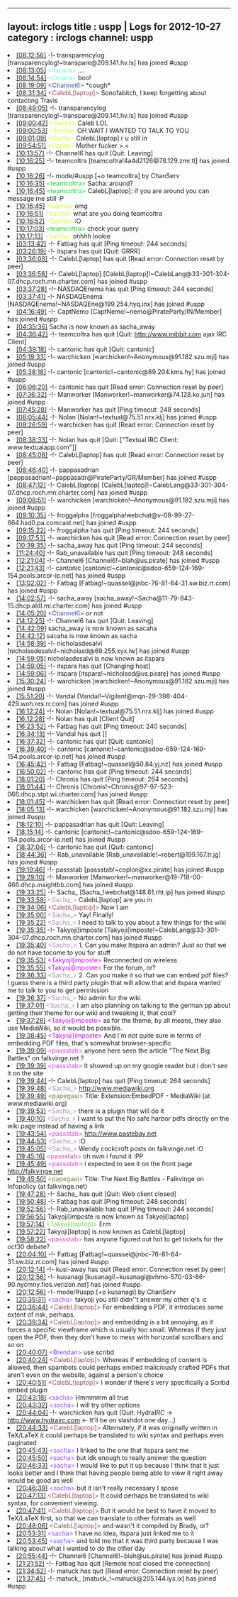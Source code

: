 
---
layout: irclogs
title : uspp | Logs for 2012-10-27
category : irclogs
channel: uspp
---
<li class="logitem"><a href="#08:12:56" name="08:12:56" class="time">[08:12:56]</a> -!- <span class="join">transparencylog</span> [transparencylog!~transpare@209.141.hv.ls] has joined #uspp </li>
<li class="logitem"><a href="#08:13:05" name="08:13:05" class="time">[08:13:05]</a> <span class="person" style="color:#7deee6">&lt;itspara&gt;</span> .... </li>
<li class="logitem"><a href="#08:14:54" name="08:14:54" class="time">[08:14:54]</a> <span class="person" style="color:#7deee6">&lt;itspara&gt;</span> boo! </li>
<li class="logitem"><a href="#08:19:09" name="08:19:09" class="time">[08:19:09]</a> <span class="person" style="color:#3d5ba0">&lt;Channel6&gt;</span> *cough* </li>
<li class="logitem"><a href="#08:31:34" name="08:31:34" class="time">[08:31:34]</a> <span class="person" style="color:#924f58">&lt;CalebL[laptop]&gt;</span> Sonofabitch, I keep forgetting about contacting Travis </li>
<li class="logitem"><a href="#08:49:05" name="08:49:05" class="time">[08:49:05]</a> -!- <span class="join">transparencylog</span> [transparencylog!~transpare@209.141.hv.ls] has joined #uspp </li>
<li class="logitem"><a href="#09:00:42" name="09:00:42" class="time">[09:00:42]</a> <span class="person" style="color:#d9fa42">&lt;Sacha&gt;</span> Caleb LOL </li>
<li class="logitem"><a href="#09:00:53" name="09:00:53" class="time">[09:00:53]</a> <span class="person" style="color:#d9fa42">&lt;Sacha&gt;</span> OH WAIT I WANTED TO TALK TO YOU </li>
<li class="logitem"><a href="#09:01:09" name="09:01:09" class="time">[09:01:09]</a> <span class="person" style="color:#d9fa42">&lt;Sacha&gt;</span> CalebL[laptop] r u still in </li>
<li class="logitem"><a href="#09:54:51" name="09:54:51" class="time">[09:54:51]</a> <span class="person" style="color:#d9fa42">&lt;Sacha&gt;</span> Mother fucker &gt;.&lt; </li>
<li class="logitem"><a href="#10:13:57" name="10:13:57" class="time">[10:13:57]</a> -!- <span class="quit">Channel6</span> has quit [Quit: Leaving] </li>
<li class="logitem"><a href="#10:16:25" name="10:16:25" class="time">[10:16:25]</a> -!- <span class="join">teamcoltra</span> [teamcoltra!4a4d2126@78.129.zmr.tl] has joined #uspp </li>
<li class="logitem"><a href="#10:16:26" name="10:16:26" class="time">[10:16:26]</a> -!- mode/<span class="mode">#uspp</span> [+o teamcoltra] by ChanServ </li>
<li class="logitem"><a href="#10:16:35" name="10:16:35" class="time">[10:16:35]</a> <span class="person" style="color:#1bd32b">&lt;teamcoltra&gt;</span> Sacha: around? </li>
<li class="logitem"><a href="#10:16:45" name="10:16:45" class="time">[10:16:45]</a> <span class="person" style="color:#1bd32b">&lt;teamcoltra&gt;</span> CalebL[laptop]: if you are around you can message me still :P </li>
<li class="logitem"><a href="#10:16:45" name="10:16:45" class="time">[10:16:45]</a> <span class="person" style="color:#d9fa42">&lt;Sacha&gt;</span> omg </li>
<li class="logitem"><a href="#10:16:51" name="10:16:51" class="time">[10:16:51]</a> <span class="person" style="color:#d9fa42">&lt;Sacha&gt;</span> what are you doing teamcoltra </li>
<li class="logitem"><a href="#10:16:52" name="10:16:52" class="time">[10:16:52]</a> <span class="person" style="color:#d9fa42">&lt;Sacha&gt;</span> :O </li>
<li class="logitem"><a href="#10:17:03" name="10:17:03" class="time">[10:17:03]</a> <span class="person" style="color:#1bd32b">&lt;teamcoltra&gt;</span> check your query </li>
<li class="logitem"><a href="#10:17:13" name="10:17:13" class="time">[10:17:13]</a> <span class="person" style="color:#d9fa42">&lt;Sacha&gt;</span> ohhhh lookie </li>
<li class="logitem"><a href="#03:13:42" name="03:13:42" class="time">[03:13:42]</a> -!- <span class="quit">Fatbag</span> has quit [Ping timeout: 244 seconds] </li>
<li class="logitem"><a href="#03:26:19" name="03:26:19" class="time">[03:26:19]</a> -!- <span class="quit">itspara</span> has quit [Quit: GRRR] </li>
<li class="logitem"><a href="#03:36:08" name="03:36:08" class="time">[03:36:08]</a> -!- <span class="quit">CalebL[laptop]</span> has quit [Read error: Connection reset by peer] </li>
<li class="logitem"><a href="#03:36:58" name="03:36:58" class="time">[03:36:58]</a> -!- <span class="join">CalebL[laptop]</span> [CalebL[laptop]!~CalebLang@33-301-304-07.dhcp.roch.mn.charter.com] has joined #uspp </li>
<li class="logitem"><a href="#03:37:28" name="03:37:28" class="time">[03:37:28]</a> -!- <span class="quit">NASDAQEnema</span> has quit [Ping timeout: 244 seconds] </li>
<li class="logitem"><a href="#03:37:41" name="03:37:41" class="time">[03:37:41]</a> -!- <span class="join">NASDAQEnema</span> [NASDAQEnema!~NASDAQEne@199.254.hyq.inx] has joined #uspp </li>
<li class="logitem"><a href="#04:16:49" name="04:16:49" class="time">[04:16:49]</a> -!- <span class="join">CaptNemo</span> [CaptNemo!~nemo@PirateParty/IN/Member] has joined #uspp </li>
<li class="logitem"><a href="#04:35:36" name="04:35:36" class="time">[04:35:36]</a> <span class="nick">Sacha</span> is now known as <span class="nick">sacha_away</span> </li>
<li class="logitem"><a href="#04:36:42" name="04:36:42" class="time">[04:36:42]</a> -!- <span class="quit">teamcoltra</span> has quit [Quit: <a href="http://www.mibbit.com" target="_blank">http://www.mibbit.com</a> ajax IRC Client] </li>
<li class="logitem"><a href="#04:39:18" name="04:39:18" class="time">[04:39:18]</a> -!- <span class="quit">cantonic</span> has quit [Quit: cantonic] </li>
<li class="logitem"><a href="#05:19:33" name="05:19:33" class="time">[05:19:33]</a> -!- <span class="join">warchicken</span> [warchicken!~Anonymous@91.182.szu.mji] has joined #uspp </li>
<li class="logitem"><a href="#05:38:18" name="05:38:18" class="time">[05:38:18]</a> -!- <span class="join">cantonic</span> [cantonic!~cantonic@89.204.kms.hy] has joined #uspp </li>
<li class="logitem"><a href="#06:06:20" name="06:06:20" class="time">[06:06:20]</a> -!- <span class="quit">cantonic</span> has quit [Read error: Connection reset by peer] </li>
<li class="logitem"><a href="#07:36:32" name="07:36:32" class="time">[07:36:32]</a> -!- <span class="join">Manworker</span> [Manworker!~manworker@74.128.ko.jun] has joined #uspp </li>
<li class="logitem"><a href="#07:45:28" name="07:45:28" class="time">[07:45:28]</a> -!- <span class="quit">Manworker</span> has quit [Ping timeout: 248 seconds] </li>
<li class="logitem"><a href="#08:05:44" name="08:05:44" class="time">[08:05:44]</a> -!- <span class="join">Nolan</span> [Nolan!~textual@75.51.nrx.klj] has joined #uspp </li>
<li class="logitem"><a href="#08:26:59" name="08:26:59" class="time">[08:26:59]</a> -!- <span class="quit">warchicken</span> has quit [Read error: Connection reset by peer] </li>
<li class="logitem"><a href="#08:38:33" name="08:38:33" class="time">[08:38:33]</a> -!- <span class="quit">Nolan</span> has quit [Quit: ["Textual IRC Client: www.textualapp.com"]] </li>
<li class="logitem"><a href="#08:45:08" name="08:45:08" class="time">[08:45:08]</a> -!- <span class="quit">CalebL[laptop]</span> has quit [Read error: Connection reset by peer] </li>
<li class="logitem"><a href="#08:46:40" name="08:46:40" class="time">[08:46:40]</a> -!- <span class="join">pappasadrian</span> [pappasadrian!~pappasadr@PirateParty/GR/Member] has joined #uspp </li>
<li class="logitem"><a href="#08:47:12" name="08:47:12" class="time">[08:47:12]</a> -!- <span class="join">CalebL[laptop]</span> [CalebL[laptop]!~CalebLang@33-301-304-07.dhcp.roch.mn.charter.com] has joined #uspp </li>
<li class="logitem"><a href="#09:08:51" name="09:08:51" class="time">[09:08:51]</a> -!- <span class="join">warchicken</span> [warchicken!~Anonymous@91.182.szu.mji] has joined #uspp </li>
<li class="logitem"><a href="#09:10:35" name="09:10:35" class="time">[09:10:35]</a> -!- <span class="join">froggalpha</span> [froggalpha!webchat@v-08-99-27-664.hsd0.pa.comcast.net] has joined #uspp </li>
<li class="logitem"><a href="#09:15:22" name="09:15:22" class="time">[09:15:22]</a> -!- <span class="quit">froggalpha</span> has quit [Ping timeout: 244 seconds] </li>
<li class="logitem"><a href="#09:17:53" name="09:17:53" class="time">[09:17:53]</a> -!- <span class="quit">warchicken</span> has quit [Read error: Connection reset by peer] </li>
<li class="logitem"><a href="#10:39:35" name="10:39:35" class="time">[10:39:35]</a> -!- <span class="quit">sacha_away</span> has quit [Ping timeout: 244 seconds] </li>
<li class="logitem"><a href="#11:24:40" name="11:24:40" class="time">[11:24:40]</a> -!- <span class="quit">Rab_unavailable</span> has quit [Ping timeout: 248 seconds] </li>
<li class="logitem"><a href="#12:21:04" name="12:21:04" class="time">[12:21:04]</a> -!- <span class="join">Channel6</span> [Channel6!~blah@us.pirate] has joined #uspp </li>
<li class="logitem"><a href="#12:21:43" name="12:21:43" class="time">[12:21:43]</a> -!- <span class="join">cantonic</span> [cantonic!~cantonic@sdoo-659-124-169-154.pools.arcor-ip.net] has joined #uspp </li>
<li class="logitem"><a href="#13:02:02" name="13:02:02" class="time">[13:02:02]</a> -!- <span class="join">Fatbag</span> [Fatbag!~quassel@jnbc-76-81-64-31.sw.biz.rr.com] has joined #uspp </li>
<li class="logitem"><a href="#14:02:57" name="14:02:57" class="time">[14:02:57]</a> -!- <span class="join">sacha_away</span> [sacha_away!~Sacha@11-79-843-15.dhcp.aldl.mi.charter.com] has joined #uspp </li>
<li class="logitem"><a href="#14:05:20" name="14:05:20" class="time">[14:05:20]</a> <span class="person" style="color:#3d5ba0">&lt;Channel6&gt;</span> or not </li>
<li class="logitem"><a href="#14:12:25" name="14:12:25" class="time">[14:12:25]</a> -!- <span class="quit">Channel6</span> has quit [Quit: Leaving] </li>
<li class="logitem"><a href="#14:42:09" name="14:42:09" class="time">[14:42:09]</a> <span class="nick">sacha_away</span> is now known as <span class="nick">sacaha</span> </li>
<li class="logitem"><a href="#14:42:12" name="14:42:12" class="time">[14:42:12]</a> <span class="nick">sacaha</span> is now known as <span class="nick">sacha</span> </li>
<li class="logitem"><a href="#14:58:39" name="14:58:39" class="time">[14:58:39]</a> -!- <span class="join">nicholasdesalvi</span> [nicholasdesalvi!~nicholasd@69.255.xyx.lw] has joined #uspp </li>
<li class="logitem"><a href="#14:59:05" name="14:59:05" class="time">[14:59:05]</a> <span class="nick">nicholasdesalvi</span> is now known as <span class="nick">itspara</span> </li>
<li class="logitem"><a href="#14:59:05" name="14:59:05" class="time">[14:59:05]</a> -!- <span class="quit">itspara</span> has quit [Changing host] </li>
<li class="logitem"><a href="#14:59:06" name="14:59:06" class="time">[14:59:06]</a> -!- <span class="join">itspara</span> [itspara!~nicholasd@us.pirate] has joined #uspp </li>
<li class="logitem"><a href="#15:30:24" name="15:30:24" class="time">[15:30:24]</a> -!- <span class="join">warchicken</span> [warchicken!~Anonymous@91.182.szu.mji] has joined #uspp </li>
<li class="logitem"><a href="#15:51:20" name="15:51:20" class="time">[15:51:20]</a> -!- <span class="join">Vandal</span> [Vandal!~Vigilant@mqn-29-398-404-429.woh.res.rr.com] has joined #uspp </li>
<li class="logitem"><a href="#16:12:24" name="16:12:24" class="time">[16:12:24]</a> -!- <span class="join">Nolan</span> [Nolan!~textual@75.51.nrx.klj] has joined #uspp </li>
<li class="logitem"><a href="#16:12:28" name="16:12:28" class="time">[16:12:28]</a> -!- <span class="quit">Nolan</span> has quit [Client Quit] </li>
<li class="logitem"><a href="#16:23:52" name="16:23:52" class="time">[16:23:52]</a> -!- <span class="quit">Fatbag</span> has quit [Ping timeout: 240 seconds] </li>
<li class="logitem"><a href="#16:34:13" name="16:34:13" class="time">[16:34:13]</a> -!- <span class="quit">Vandal</span> has quit [] </li>
<li class="logitem"><a href="#16:37:32" name="16:37:32" class="time">[16:37:32]</a> -!- <span class="quit">cantonic</span> has quit [Quit: cantonic] </li>
<li class="logitem"><a href="#16:39:40" name="16:39:40" class="time">[16:39:40]</a> -!- <span class="join">cantonic</span> [cantonic!~cantonic@sdoo-659-124-169-154.pools.arcor-ip.net] has joined #uspp </li>
<li class="logitem"><a href="#16:45:42" name="16:45:42" class="time">[16:45:42]</a> -!- <span class="join">Fatbag</span> [Fatbag!~quassel@50.84.yj.nz] has joined #uspp </li>
<li class="logitem"><a href="#16:50:02" name="16:50:02" class="time">[16:50:02]</a> -!- <span class="quit">cantonic</span> has quit [Ping timeout: 244 seconds] </li>
<li class="logitem"><a href="#18:01:20" name="18:01:20" class="time">[18:01:20]</a> -!- <span class="quit">Chronis</span> has quit [Ping timeout: 264 seconds] </li>
<li class="logitem"><a href="#18:01:44" name="18:01:44" class="time">[18:01:44]</a> -!- <span class="join">Chronis</span> [Chronis!~Chronis@97-97-523-066.dhcp.stpt.wi.charter.com] has joined #uspp </li>
<li class="logitem"><a href="#18:01:45" name="18:01:45" class="time">[18:01:45]</a> -!- <span class="quit">warchicken</span> has quit [Read error: Connection reset by peer] </li>
<li class="logitem"><a href="#18:05:13" name="18:05:13" class="time">[18:05:13]</a> -!- <span class="join">warchicken</span> [warchicken!~Anonymous@91.182.szu.mji] has joined #uspp </li>
<li class="logitem"><a href="#18:12:10" name="18:12:10" class="time">[18:12:10]</a> -!- <span class="quit">pappasadrian</span> has quit [Quit: Leaving] </li>
<li class="logitem"><a href="#18:15:14" name="18:15:14" class="time">[18:15:14]</a> -!- <span class="join">cantonic</span> [cantonic!~cantonic@sdoo-659-124-169-154.pools.arcor-ip.net] has joined #uspp </li>
<li class="logitem"><a href="#18:37:04" name="18:37:04" class="time">[18:37:04]</a> -!- <span class="quit">cantonic</span> has quit [Quit: cantonic] </li>
<li class="logitem"><a href="#18:44:36" name="18:44:36" class="time">[18:44:36]</a> -!- <span class="join">Rab_unavailable</span> [Rab_unavailable!~robert@199.167.tr.jg] has joined #uspp </li>
<li class="logitem"><a href="#19:19:46" name="19:19:46" class="time">[19:19:46]</a> -!- <span class="join">passstab</span> [passstab!~coplon@xx.pirate] has joined #uspp </li>
<li class="logitem"><a href="#19:29:10" name="19:29:10" class="time">[19:29:10]</a> -!- <span class="join">Manworker</span> [Manworker!~manworker@19-718-00-466.dhcp.insightbb.com] has joined #uspp </li>
<li class="logitem"><a href="#19:33:25" name="19:33:25" class="time">[19:33:25]</a> -!- <span class="join">Sacha_</span> [Sacha_!webchat@148.61.rht.ip] has joined #uspp </li>
<li class="logitem"><a href="#19:33:58" name="19:33:58" class="time">[19:33:58]</a> <span class="person" style="color:#b08eb9">&lt;Sacha_&gt;</span> CalebL[laptop] are you in </li>
<li class="logitem"><a href="#19:34:06" name="19:34:06" class="time">[19:34:06]</a> <span class="person" style="color:#924f58">&lt;CalebL[laptop]&gt;</span> Now I am </li>
<li class="logitem"><a href="#19:35:00" name="19:35:00" class="time">[19:35:00]</a> <span class="person" style="color:#b08eb9">&lt;Sacha_&gt;</span> Yay! Finally! </li>
<li class="logitem"><a href="#19:35:22" name="19:35:22" class="time">[19:35:22]</a> <span class="person" style="color:#b08eb9">&lt;Sacha_&gt;</span> I need to talk to you about a few things for the wiki </li>
<li class="logitem"><a href="#19:35:35" name="19:35:35" class="time">[19:35:35]</a> -!- <span class="join">Takyoji[imposte</span> [Takyoji[imposte!~CalebLang@33-301-304-07.dhcp.roch.mn.charter.com] has joined #uspp </li>
<li class="logitem"><a href="#19:35:40" name="19:35:40" class="time">[19:35:40]</a> <span class="person" style="color:#b08eb9">&lt;Sacha_&gt;</span> 1. Can you make Itspara an admin? Just so that we do not have tocome to you for stuff </li>
<li class="logitem"><a href="#19:35:53" name="19:35:53" class="time">[19:35:53]</a> <span class="person" style="color:#bf16ef">&lt;Takyoji[imposte&gt;</span> Reconnected on wireless </li>
<li class="logitem"><a href="#19:35:55" name="19:35:55" class="time">[19:35:55]</a> <span class="person" style="color:#bf16ef">&lt;Takyoji[imposte&gt;</span> For the forum, or? </li>
<li class="logitem"><a href="#19:36:33" name="19:36:33" class="time">[19:36:33]</a> <span class="person" style="color:#b08eb9">&lt;Sacha_&gt;</span> 2. Can you make it so that we can embed pdf files? I guess there is a third party plugin that will allow that and itspara wanted me to talk to you to get permission </li>
<li class="logitem"><a href="#19:36:37" name="19:36:37" class="time">[19:36:37]</a> <span class="person" style="color:#b08eb9">&lt;Sacha_&gt;</span> No admin for the wiki </li>
<li class="logitem"><a href="#19:37:01" name="19:37:01" class="time">[19:37:01]</a> <span class="person" style="color:#b08eb9">&lt;Sacha_&gt;</span> I am also planning on talking to the german pp about getting their theme for our wiki and tweaking it, that cool? </li>
<li class="logitem"><a href="#19:37:28" name="19:37:28" class="time">[19:37:28]</a> <span class="person" style="color:#bf16ef">&lt;Takyoji[imposte&gt;</span> as for the theme, by all means, they also use MediaWiki, so it would be possible. </li>
<li class="logitem"><a href="#19:38:45" name="19:38:45" class="time">[19:38:45]</a> <span class="person" style="color:#bf16ef">&lt;Takyoji[imposte&gt;</span> And I'm not quite sure in terms of embedding PDF files, that's somewhat browser-specific </li>
<li class="logitem"><a href="#19:39:09" name="19:39:09" class="time">[19:39:09]</a> <span class="person" style="color:#dc45d1">&lt;passstab&gt;</span> anyone here seen the article "The Next Big Battles" on falkvinge.net ? </li>
<li class="logitem"><a href="#19:39:39" name="19:39:39" class="time">[19:39:39]</a> <span class="person" style="color:#dc45d1">&lt;passstab&gt;</span> it showed up on my google reader but i don't see it on the site </li>
<li class="logitem"><a href="#19:39:44" name="19:39:44" class="time">[19:39:44]</a> -!- <span class="quit">CalebL[laptop]</span> has quit [Ping timeout: 264 seconds] </li>
<li class="logitem"><a href="#19:39:48" name="19:39:48" class="time">[19:39:48]</a> <span class="person" style="color:#b08eb9">&lt;Sacha_&gt;</span> <a href="http://www.mediawiki.org/wiki/Extension:EmbedPDF" target="_blank">http://www.mediawiki.org</a> </li>
<li class="logitem"><a href="#19:39:49" name="19:39:49" class="time">[19:39:49]</a> <span class="person" style="color:#817e41">&lt;papegaai&gt;</span> Title: Extension:EmbedPDF - MediaWiki (at www.mediawiki.org) </li>
<li class="logitem"><a href="#19:39:53" name="19:39:53" class="time">[19:39:53]</a> <span class="person" style="color:#b08eb9">&lt;Sacha_&gt;</span> there is a plugin that will do it </li>
<li class="logitem"><a href="#19:40:10" name="19:40:10" class="time">[19:40:10]</a> <span class="person" style="color:#b08eb9">&lt;Sacha_&gt;</span> I want to put the No safe harbor pdfs directly on the wiki page instead of  having a link </li>
<li class="logitem"><a href="#19:43:54" name="19:43:54" class="time">[19:43:54]</a> <span class="person" style="color:#dc45d1">&lt;passstab&gt;</span> <a href="http://www.pastebay.net/1152090" target="_blank">http://www.pastebay.net</a> </li>
<li class="logitem"><a href="#19:44:53" name="19:44:53" class="time">[19:44:53]</a> <span class="person" style="color:#b08eb9">&lt;Sacha_&gt;</span> :O </li>
<li class="logitem"><a href="#19:45:05" name="19:45:05" class="time">[19:45:05]</a> <span class="person" style="color:#b08eb9">&lt;Sacha_&gt;</span> Wendy cockcroft posts on falkvinge.net :O </li>
<li class="logitem"><a href="#19:45:16" name="19:45:16" class="time">[19:45:16]</a> <span class="person" style="color:#dc45d1">&lt;passstab&gt;</span> oh nvm i found it :PP </li>
<li class="logitem"><a href="#19:45:49" name="19:45:49" class="time">[19:45:49]</a> <span class="person" style="color:#dc45d1">&lt;passstab&gt;</span> i expected to see it on the front page <a href="http://falkvinge.net/2012/10/27/the-next-big-battles/" target="_blank">http://falkvinge.net</a> </li>
<li class="logitem"><a href="#19:45:50" name="19:45:50" class="time">[19:45:50]</a> <span class="person" style="color:#817e41">&lt;papegaai&gt;</span> Title: The Next Big Battles - Falkvinge on Infopolicy (at falkvinge.net) </li>
<li class="logitem"><a href="#19:47:28" name="19:47:28" class="time">[19:47:28]</a> -!- <span class="quit">Sacha_</span> has quit [Quit: Web client closed] </li>
<li class="logitem"><a href="#19:50:48" name="19:50:48" class="time">[19:50:48]</a> -!- <span class="quit">Fatbag</span> has quit [Ping timeout: 248 seconds] </li>
<li class="logitem"><a href="#19:52:56" name="19:52:56" class="time">[19:52:56]</a> -!- <span class="quit">Rab_unavailable</span> has quit [Ping timeout: 244 seconds] </li>
<li class="logitem"><a href="#19:56:55" name="19:56:55" class="time">[19:56:55]</a> <span class="nick">Takyoji[imposte</span> is now known as <span class="nick">Takyoji[laptop]</span> </li>
<li class="logitem"><a href="#19:57:14" name="19:57:14" class="time">[19:57:14]</a> <span class="person" style="color:#77db51">&lt;Takyoji[laptop]&gt;</span> Erm </li>
<li class="logitem"><a href="#19:57:22" name="19:57:22" class="time">[19:57:22]</a> <span class="nick">Takyoji[laptop]</span> is now known as <span class="nick">CalebL[laptop]</span> </li>
<li class="logitem"><a href="#19:58:22" name="19:58:22" class="time">[19:58:22]</a> <span class="person" style="color:#dc45d1">&lt;passstab&gt;</span> has anyone figured out hot to get tickets for the oct30 debate? </li>
<li class="logitem"><a href="#20:04:10" name="20:04:10" class="time">[20:04:10]</a> -!- <span class="join">Fatbag</span> [Fatbag!~quassel@jnbc-76-81-64-31.sw.biz.rr.com] has joined #uspp </li>
<li class="logitem"><a href="#20:12:14" name="20:12:14" class="time">[20:12:14]</a> -!- <span class="quit">kusi-away</span> has quit [Read error: Connection reset by peer] </li>
<li class="logitem"><a href="#20:12:56" name="20:12:56" class="time">[20:12:56]</a> -!- <span class="join">kusanagi</span> [kusanagi!~kusanagi@vhmo-570-03-66-90.nycmny.fios.verizon.net] has joined #uspp </li>
<li class="logitem"><a href="#20:12:56" name="20:12:56" class="time">[20:12:56]</a> -!- mode/<span class="mode">#uspp</span> [+o kusanagi] by ChanServ </li>
<li class="logitem"><a href="#20:35:31" name="20:35:31" class="time">[20:35:31]</a> <span class="person" style="color:#954ef2">&lt;sacha&gt;</span> takyoji you still didn''t answer my other q's :c </li>
<li class="logitem"><a href="#20:36:44" name="20:36:44" class="time">[20:36:44]</a> <span class="person" style="color:#924f58">&lt;CalebL[laptop]&gt;</span> For embedding a PDF, it introduces some extent of risk, perhaps. </li>
<li class="logitem"><a href="#20:39:34" name="20:39:34" class="time">[20:39:34]</a> <span class="person" style="color:#924f58">&lt;CalebL[laptop]&gt;</span> and embedding is a bit annoying, as it forces a specific viewframe which is usually too small. Whereas if they just open the PDF, then they don't have to mess with horizontal scrollbars and so on </li>
<li class="logitem"><a href="#20:40:07" name="20:40:07" class="time">[20:40:07]</a> <span class="person" style="color:#6e49f3">&lt;Brendan&gt;</span> use scribd </li>
<li class="logitem"><a href="#20:40:24" name="20:40:24" class="time">[20:40:24]</a> <span class="person" style="color:#924f58">&lt;CalebL[laptop]&gt;</span> Whereas if embedding of content is allowed, then spambots could perhaps embed maliciously crafted PDFs that aren't even on the website, against a person's choice </li>
<li class="logitem"><a href="#20:40:51" name="20:40:51" class="time">[20:40:51]</a> <span class="person" style="color:#924f58">&lt;CalebL[laptop]&gt;</span> I wonder if there's very specifically a Scribd embed plugin </li>
<li class="logitem"><a href="#20:43:18" name="20:43:18" class="time">[20:43:18]</a> <span class="person" style="color:#954ef2">&lt;sacha&gt;</span> Hmmmmm all true </li>
<li class="logitem"><a href="#20:43:32" name="20:43:32" class="time">[20:43:32]</a> <span class="person" style="color:#954ef2">&lt;sacha&gt;</span> I will try other options </li>
<li class="logitem"><a href="#20:44:04" name="20:44:04" class="time">[20:44:04]</a> -!- <span class="quit">warchicken</span> has quit [Quit:  HydraIRC -&gt; <a href="http://www.hydrairc.com" target="_blank">http://www.hydrairc.com</a> &lt;- It'll be on slashdot one day...] </li>
<li class="logitem"><a href="#20:44:33" name="20:44:33" class="time">[20:44:33]</a> <span class="person" style="color:#924f58">&lt;CalebL[laptop]&gt;</span> Alternately, if it was originally written in TeX/LaTeX it could perhaps be translated to wiki syntax and perhaps even paginated </li>
<li class="logitem"><a href="#20:45:43" name="20:45:43" class="time">[20:45:43]</a> <span class="person" style="color:#954ef2">&lt;sacha&gt;</span> I linked to the one that Itspara sent me </li>
<li class="logitem"><a href="#20:45:50" name="20:45:50" class="time">[20:45:50]</a> <span class="person" style="color:#954ef2">&lt;sacha&gt;</span> but idk enough to really answer the question </li>
<li class="logitem"><a href="#20:46:33" name="20:46:33" class="time">[20:46:33]</a> <span class="person" style="color:#954ef2">&lt;sacha&gt;</span> I would like to put it up because I think that it just looks better and I think that having people being able to view it right away would be good as well </li>
<li class="logitem"><a href="#20:46:39" name="20:46:39" class="time">[20:46:39]</a> <span class="person" style="color:#954ef2">&lt;sacha&gt;</span> but it isn't really necessary I spose </li>
<li class="logitem"><a href="#20:47:13" name="20:47:13" class="time">[20:47:13]</a> <span class="person" style="color:#924f58">&lt;CalebL[laptop]&gt;</span> It could perhaps be translated to wiki syntax, for convenient viewing. </li>
<li class="logitem"><a href="#20:47:41" name="20:47:41" class="time">[20:47:41]</a> <span class="person" style="color:#924f58">&lt;CalebL[laptop]&gt;</span> But it would be best to have it moved to TeX/LaTeX first, so that we can translate to other formats as well </li>
<li class="logitem"><a href="#20:48:06" name="20:48:06" class="time">[20:48:06]</a> <span class="person" style="color:#924f58">&lt;CalebL[laptop]&gt;</span> and wasn't it compiled by Brady, or? </li>
<li class="logitem"><a href="#20:53:31" name="20:53:31" class="time">[20:53:31]</a> <span class="person" style="color:#954ef2">&lt;sacha&gt;</span> I have no idea, itspara just linked me to it </li>
<li class="logitem"><a href="#20:53:45" name="20:53:45" class="time">[20:53:45]</a> <span class="person" style="color:#954ef2">&lt;sacha&gt;</span> and told me that it was third party because I was talking about what I wanted to do the other day </li>
<li class="logitem"><a href="#20:55:44" name="20:55:44" class="time">[20:55:44]</a> -!- <span class="join">Channel6</span> [Channel6!~blah@us.pirate] has joined #uspp </li>
<li class="logitem"><a href="#21:21:52" name="21:21:52" class="time">[21:21:52]</a> -!- <span class="quit">Fatbag</span> has quit [Remote host closed the connection] </li>
<li class="logitem"><a href="#21:34:52" name="21:34:52" class="time">[21:34:52]</a> -!- <span class="quit">matuck</span> has quit [Read error: Connection reset by peer] </li>
<li class="logitem"><a href="#21:37:45" name="21:37:45" class="time">[21:37:45]</a> -!- <span class="join">matuck_</span> [matuck_!~matuck@205.144.iys.ix] has joined #uspp </li>


